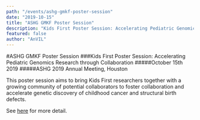 ```yaml
---
path: "/events/ashg-gmkf-poster-session"
date: "2019-10-15"
title: "ASHG GMKF Poster Session"
description: "Kids First Poster Session: Accelerating Pediatric Genomics Research through Collaboration."
featured: false
author: "AnVIL"
---
```


#ASHG GMKF Poster Session
###Kids First Poster Session: Accelerating Pediatric Genomics Research through Collaboration
#####October 15th 2019
#####ASHG 2019 Annual Meeting, Houston

This poster session aims to bring Kids First researchers together with a growing community of potential collaborators to foster collaboration and accelerate genetic discovery of childhood cancer and structural birth defects.

See [here](https://www.eventbrite.com/e/kids-first-poster-session-accelerating-pediatric-genomics-research-through-collaboration-tickets-65121015711) for more detail.
